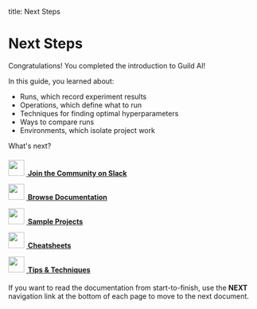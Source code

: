 title: Next Steps

<!-- TODO

- Beef this up with some compelling next steps - icons, etc.

Obviously missing content - what would someone be interested in doing
next?

- Some master huge master example - grueling - to let them cover
  everything
- Add Guild to a project

Based on user type?

- Uses a Notebook
- ???

-->

# Next Steps

Congratulations! You completed the introduction to Guild AI!

In this guide, you learned about:

- Runs, which record experiment results
- Operations, which define what to run
- Techniques for finding optimal hyperparameters
- Ways to compare runs
- Environments, which isolate project work

What's next?

<h4 class="promo-next"><a href="https://bit.ly/guild-ai-slack" target="_blank"><img src="/assets/icons/messages-bubble-square-smile-alternate.svg" height="32" style="margin-top:0;margin-right:4px;"> Join the Community on Slack</a></h4>

<h4 class="promo-next"><a href="/docs/"><img src="/assets/icons/book-flip-page.svg" height="32" style="margin-top:-6px;margin-right:4px;"> Browse Documentation</a></h4>

<h4 class="promo-next"><a href="https://github.com/guildai/guildai/tree/master/examples" target="_blank"><img src="/assets/icons/folder-star-alternate.svg" height="32" style="margin-top:-6px;margin-right:4px;"> Sample Projects</a></h4>

<h4 class="promo-next"><a href="/docs/#cheatsheets"><img src="/assets/icons/copy-paste.svg" height="32" style="margin-top:-6px;margin-right:4px;"> Cheatsheets</a></h4>

<h4 class="promo-next"><a href="/guides/tips-and-techniques/"><img src="/assets/icons/idea-settings.svg" height="32" style="margin-top:-6px;margin-right:4px;"> Tips &amp; Techniques</a></h4>

If you want to read the documentation from start-to-finish, use the
**NEXT** navigation link at the bottom of each page to move to the
next document.

